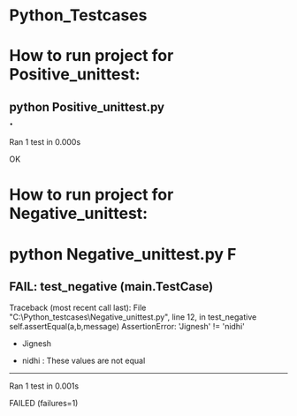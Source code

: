 # Python_Testcases
# How to run project for Positive_unittest:

python Positive_unittest.py                                                                                           
.
----------------------------------------------------------------------
Ran 1 test in 0.000s

OK

# How to run project for Negative_unittest:

python Negative_unittest.py
F
======================================================================
FAIL: test_negative (__main__.TestCase)
----------------------------------------------------------------------
Traceback (most recent call last):
  File "C:\Python_testcases\Negative_unittest.py", line 12, in test_negative
    self.assertEqual(a,b,message)
AssertionError: 'Jignesh' != 'nidhi'
- Jignesh
+ nidhi
 : These values are  not equal

----------------------------------------------------------------------
Ran 1 test in 0.001s

FAILED (failures=1)

